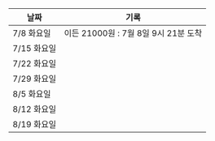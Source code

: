 | 날짜        | 기록 |
| ----------- | ---- |
| 7/8 화요일  | 이든 21000원 : 7월 8일 9시 21분 도착     |
| 7/15 화요일 |      |
| 7/22 화요일 |      |
| 7/29 화요일 |      |
| 8/5 화요일  |      |
| 8/12 화요일 |      |
| 8/19 화요일 |      |
